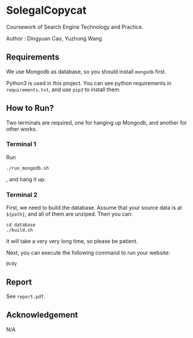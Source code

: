 # SolegalCopycat

Coursework of Search Engine Technology and Practice.

Author : Dingyuan Cao, Yuzhong Wang

## Requirements

We use Mongodb as database, so you should install `mongodb` first.

Python3 is used in this project. You can see python requirements in `requirements.txt`, and use `pip3` to install them.

## How to Run?

Two terminals are required, one for hanging up Mongodb, and another for other works.

### Terminal 1

Run
```
./run_mongodb.sh
```
, and hang it up.

### Terminal 2

First, we need to build the database. Assume that your source data is at `${path}`, and all of them are unziped. Then you can:

```
cd database
./build.sh
```

It will take a very very long time, so please be patient.

Next, you can execute the following command to run your website:

```
@cdy
```

## Report

See `report.pdf`.

## Acknowledgement

N/A